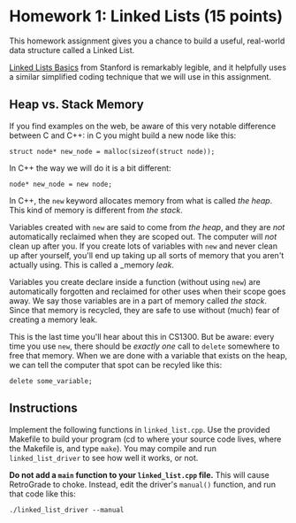 Homework 1: Linked Lists (15 points)
==========

This homework assignment gives you a chance to build a useful,
real-world data structure called a Linked List.

[Linked Lists Basics](http://cslibrary.stanford.edu/103/LinkedListBasics.pdf)
from Stanford is remarkably legible, and it helpfully uses a similar
simplified coding technique that we will use in this assignment. 

Heap vs. Stack Memory
---------

If you find examples on the web, be aware of this very notable
difference between C and C++: in C you might build a new node like
this:

	struct node* new_node = malloc(sizeof(struct node));
	
In C++ the way we will do it is a bit different:

	node* new_node = new node;
	
In C++, the `new` keyword allocates memory from what is called _the
heap_. This kind of memory is different from _the stack_. 

Variables created with `new` are said to come from _the heap_, and
they are _not_ automatically reclaimed when they are scoped out. The
computer will _not_ clean up after you. If you create lots of
variables with `new` and never clean up after yourself, you'll end up
taking up all sorts of memory that you aren't actually using. This is
called a _memory _leak_.

Variables you create declare inside a function (without using `new`)
are automatically forgotten and reclaimed for other uses when their
scope goes away. We say those variables are in a part of memory called
_the stack_. Since that memory is recycled, they are safe to use
without (much) fear of creating a memory leak.

This is the last time you'll hear about this in CS1300. But be aware:
every time you use `new`, there should be _exactly one_ call to
`delete` somewhere to free that memory. When we are done with a
variable that exists on the heap, we can tell the computer that spot
can be recyled like this:

	delete some_variable;

Instructions
--------

Implement the following functions in `linked_list.cpp`. Use the
provided Makefile to build your program (cd to where your source code
lives, where the Makefile is, and type `make`). You may compile and
run `linked_list_driver` to see how well it works, or not. 

__Do not add a `main` function to your `linked_list.cpp` file.__ This
will cause RetroGrade to choke. Instead, edit the driver's `manual()`
function, and run that code like this:

	./linked_list_driver --manual



